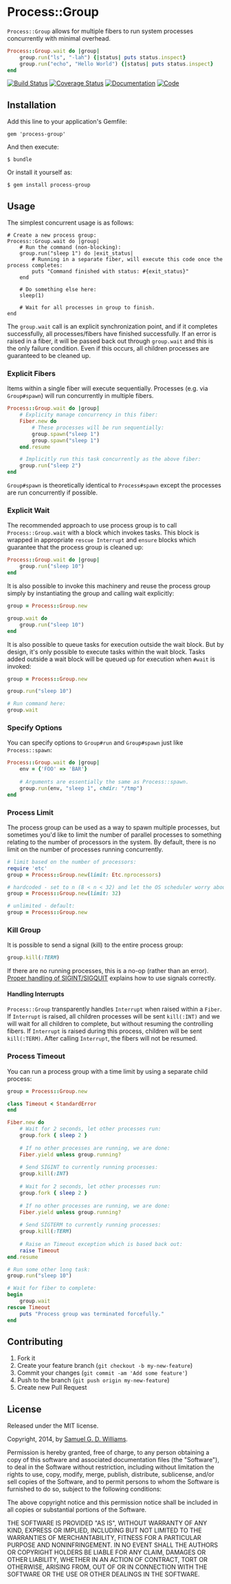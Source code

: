 # Process::Group

`Process::Group` allows for multiple fibers to run system processes concurrently with minimal overhead.

```ruby
Process::Group.wait do |group|
	group.run("ls", "-lah") {|status| puts status.inspect}
	group.run("echo", "Hello World") {|status| puts status.inspect}
end
```

[![Build Status](https://secure.travis-ci.com/socketry/process-group.svg)](http://travis-ci.com/socketry/process-group)
[![Coverage Status](https://coveralls.io/repos/socketry/process-group/badge.svg)](https://coveralls.io/r/socketry/process-group)
[![Documentation](http://img.shields.io/badge/yard-docs-blue.svg)](http://www.rubydoc.info/gems/process-group)
[![Code](http://img.shields.io/badge/github-code-blue.svg)](https://github.com/socketry/process-group)

## Installation

Add this line to your application's Gemfile:

	gem 'process-group'

And then execute:

	$ bundle

Or install it yourself as:

	$ gem install process-group

## Usage

The simplest concurrent usage is as follows:

	# Create a new process group:
	Process::Group.wait do |group|
		# Run the command (non-blocking):
		group.run("sleep 1") do |exit_status|
			# Running in a separate fiber, will execute this code once the process completes:
			puts "Command finished with status: #{exit_status}"
		end
		
		# Do something else here:
		sleep(1)
		
		# Wait for all processes in group to finish.
	end

The `group.wait` call is an explicit synchronization point, and if it completes successfully, all processes/fibers have finished successfully. If an error is raised in a fiber, it will be passed back out through `group.wait` and this is the only failure condition. Even if this occurs, all children processes are guaranteed to be cleaned up.

### Explicit Fibers

Items within a single fiber will execute sequentially. Processes (e.g. via `Group#spawn`) will run concurrently in multiple fibers.

```ruby
Process::Group.wait do |group|
	# Explicity manage concurrency in this fiber:
	Fiber.new do
		# These processes will be run sequentially:
		group.spawn("sleep 1")
		group.spawn("sleep 1")
	end.resume

	# Implicitly run this task concurrently as the above fiber:
	group.run("sleep 2")
end
```

`Group#spawn` is theoretically identical to `Process#spawn` except the processes are run concurrently if possible.

### Explicit Wait

The recommended approach to use process group is to call `Process::Group.wait` with a block which invokes tasks. This block is wrapped in appropriate `rescue Interrupt` and `ensure` blocks which guarantee that the process group is cleaned up:

```ruby
Process::Group.wait do |group|
	group.run("sleep 10")
end
```

It is also possible to invoke this machinery and reuse the process group simply by instantiating the group and calling wait explicitly:

```ruby
group = Process::Group.new

group.wait do
	group.run("sleep 10")
end
```

It is also possible to queue tasks for execution outside the wait block. But by design, it's only possible to execute tasks within the wait block. Tasks added outside a wait block will be queued up for execution when `#wait` is invoked:

```ruby
group = Process::Group.new

group.run("sleep 10")

# Run command here:
group.wait
```

### Specify Options

You can specify options to `Group#run` and `Group#spawn` just like `Process::spawn`:

```ruby
Process::Group.wait do |group|
	env = {'FOO' => 'BAR'}
	
	# Arguments are essentially the same as Process::spawn.
	group.run(env, "sleep 1", chdir: "/tmp")
end
```

### Process Limit

The process group can be used as a way to spawn multiple processes, but sometimes you'd like to limit the number of parallel processes to something relating to the number of processors in the system. By default, there is no limit on the number of processes running concurrently.

```ruby
# limit based on the number of processors:
require 'etc'
group = Process::Group.new(limit: Etc.nprocessors)

# hardcoded - set to n (8 < n < 32) and let the OS scheduler worry about it:
group = Process::Group.new(limit: 32)

# unlimited - default:
group = Process::Group.new
```

### Kill Group

It is possible to send a signal (kill) to the entire process group:

```ruby
group.kill(:TERM)
```

If there are no running processes, this is a no-op (rather than an error). [Proper handling of SIGINT/SIGQUIT](http://www.cons.org/cracauer/sigint.html) explains how to use signals correctly.

#### Handling Interrupts

`Process::Group` transparently handles `Interrupt` when raised within a `Fiber`. If `Interrupt` is raised, all children processes will be sent `kill(:INT)` and we will wait for all children to complete, but without resuming the controlling fibers. If `Interrupt` is raised during this process, children will be sent `kill(:TERM)`. After calling `Interrupt`, the fibers will not be resumed.

### Process Timeout

You can run a process group with a time limit by using a separate child process:

```ruby
group = Process::Group.new

class Timeout < StandardError
end

Fiber.new do
	# Wait for 2 seconds, let other processes run:
	group.fork { sleep 2 }
	
	# If no other processes are running, we are done:
	Fiber.yield unless group.running?
	
	# Send SIGINT to currently running processes:
	group.kill(:INT)
	
	# Wait for 2 seconds, let other processes run:
	group.fork { sleep 2 }
	
	# If no other processes are running, we are done:
	Fiber.yield unless group.running?
	
	# Send SIGTERM to currently running processes:
	group.kill(:TERM)
	
	# Raise an Timeout exception which is based back out:
	raise Timeout
end.resume

# Run some other long task:
group.run("sleep 10")

# Wait for fiber to complete:
begin
	group.wait
rescue Timeout
	puts "Process group was terminated forcefully."
end
```

## Contributing

1. Fork it
2. Create your feature branch (`git checkout -b my-new-feature`)
3. Commit your changes (`git commit -am 'Add some feature'`)
4. Push to the branch (`git push origin my-new-feature`)
5. Create new Pull Request

## License

Released under the MIT license.

Copyright, 2014, by [Samuel G. D. Williams](http://www.codeotaku.com/samuel-williams).

Permission is hereby granted, free of charge, to any person obtaining a copy
of this software and associated documentation files (the "Software"), to deal
in the Software without restriction, including without limitation the rights
to use, copy, modify, merge, publish, distribute, sublicense, and/or sell
copies of the Software, and to permit persons to whom the Software is
furnished to do so, subject to the following conditions:

The above copyright notice and this permission notice shall be included in
all copies or substantial portions of the Software.

THE SOFTWARE IS PROVIDED "AS IS", WITHOUT WARRANTY OF ANY KIND, EXPRESS OR
IMPLIED, INCLUDING BUT NOT LIMITED TO THE WARRANTIES OF MERCHANTABILITY,
FITNESS FOR A PARTICULAR PURPOSE AND NONINFRINGEMENT. IN NO EVENT SHALL THE
AUTHORS OR COPYRIGHT HOLDERS BE LIABLE FOR ANY CLAIM, DAMAGES OR OTHER
LIABILITY, WHETHER IN AN ACTION OF CONTRACT, TORT OR OTHERWISE, ARISING FROM,
OUT OF OR IN CONNECTION WITH THE SOFTWARE OR THE USE OR OTHER DEALINGS IN
THE SOFTWARE.

